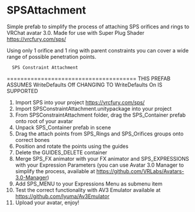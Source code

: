 # SPSAttachment
Simple prefab to simplify the process of attaching SPS orifices and rings to VRChat avatar 3.0.
Made for use with Super Plug Shader https://vrcfury.com/sps/

Using only 1 orifice and 1 ring with parent constraints you can cover a wide range of possible penetration points.

      SPS Constraint Attachment
======================================
THIS PREFAB ASSUMES WriteDefaults Off
CHANGING TO WriteDefaults On IS SUPPORTED

1. Import SPS into your project https://vrcfury.com/sps/
2. Import SPSConstraintAttachment.unitypackage into your project
3. From SPSConstraintAttachment folder, drag the SPS_Container prefab onto root of your avatar
4. Unpack SPS_Container prefab in scene
5. Drag the attach points from SPS_Rings and SPS_Orifices groups onto correct bones
6. Position and rotate the points using the guides
7. Delete the GUIDES_DELETE container
8. Merge SPS_FX animator with your FX animator and SPS_EXPRESSIONS with your Expression Parameters
(you can use Avatar 3.0 Manager to simplify the process, available at https://github.com/VRLabs/Avatars-3.0-Manager)
9. Add SPS_MENU to your Expressions Menu as submenu item
10. Test the correct functionality with AV3 Emulator available at https://github.com/lyuma/Av3Emulator
0. Upload your avatar, enjoy!

